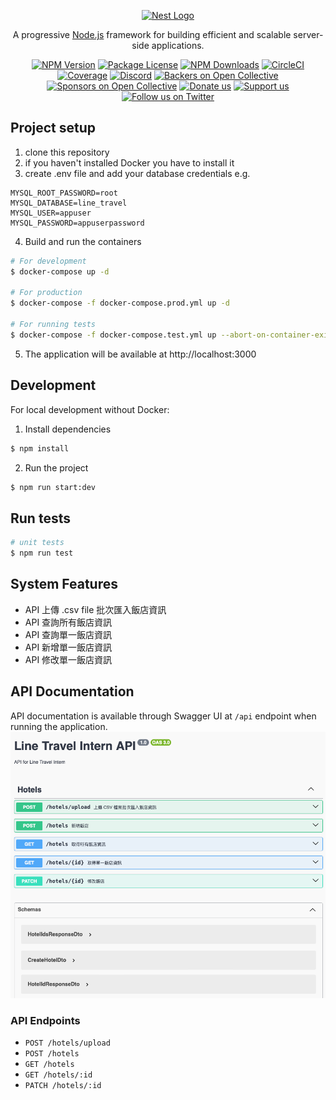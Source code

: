 <p align="center">
  <a href="http://nestjs.com/" target="blank"><img src="https://nestjs.com/img/logo-small.svg" width="120" alt="Nest Logo" /></a>
</p>

[circleci-image]: https://img.shields.io/circleci/build/github/nestjs/nest/master?token=abc123def456
[circleci-url]: https://circleci.com/gh/nestjs/nest

  <p align="center">A progressive <a href="http://nodejs.org" target="_blank">Node.js</a> framework for building efficient and scalable server-side applications.</p>
    <p align="center">
<a href="https://www.npmjs.com/~nestjscore" target="_blank"><img src="https://img.shields.io/npm/v/@nestjs/core.svg" alt="NPM Version" /></a>
<a href="https://www.npmjs.com/~nestjscore" target="_blank"><img src="https://img.shields.io/npm/l/@nestjs/core.svg" alt="Package License" /></a>
<a href="https://www.npmjs.com/~nestjscore" target="_blank"><img src="https://img.shields.io/npm/dm/@nestjs/common.svg" alt="NPM Downloads" /></a>
<a href="https://circleci.com/gh/nestjs/nest" target="_blank"><img src="https://img.shields.io/circleci/build/github/nestjs/nest/master" alt="CircleCI" /></a>
<a href="https://coveralls.io/github/nestjs/nest?branch=master" target="_blank"><img src="https://coveralls.io/repos/github/nestjs/nest/badge.svg?branch=master#9" alt="Coverage" /></a>
<a href="https://discord.gg/G7Qnnhy" target="_blank"><img src="https://img.shields.io/badge/discord-online-brightgreen.svg" alt="Discord"/></a>
<a href="https://opencollective.com/nest#backer" target="_blank"><img src="https://opencollective.com/nest/backers/badge.svg" alt="Backers on Open Collective" /></a>
<a href="https://opencollective.com/nest#sponsor" target="_blank"><img src="https://opencollective.com/nest/sponsors/badge.svg" alt="Sponsors on Open Collective" /></a>
  <a href="https://paypal.me/kamilmysliwiec" target="_blank"><img src="https://img.shields.io/badge/Donate-PayPal-ff3f59.svg" alt="Donate us"/></a>
    <a href="https://opencollective.com/nest#sponsor"  target="_blank"><img src="https://img.shields.io/badge/Support%20us-Open%20Collective-41B883.svg" alt="Support us"></a>
  <a href="https://twitter.com/nestframework" target="_blank"><img src="https://img.shields.io/twitter/follow/nestframework.svg?style=social&label=Follow" alt="Follow us on Twitter"></a>
</p>
  <!--[![Backers on Open Collective](https://opencollective.com/nest/backers/badge.svg)](https://opencollective.com/nest#backer)
  [![Sponsors on Open Collective](https://opencollective.com/nest/sponsors/badge.svg)](https://opencollective.com/nest#sponsor)-->
  
## Project setup

1. clone this repository
2. if you haven't installed Docker you have to install it
3. create .env file and add your database credentials
  e.g.
  ```env
  MYSQL_ROOT_PASSWORD=root
  MYSQL_DATABASE=line_travel
  MYSQL_USER=appuser
  MYSQL_PASSWORD=appuserpassword
  ```
4. Build and run the containers
  ```bash
  # For development
  $ docker-compose up -d
  
  # For production
  $ docker-compose -f docker-compose.prod.yml up -d
  
  # For running tests
  $ docker-compose -f docker-compose.test.yml up --abort-on-container-exit
  ```
5. The application will be available at http://localhost:3000

## Development

For local development without Docker:

1. Install dependencies
  ```bash
  $ npm install
  ```

2. Run the project
  ```bash
  $ npm run start:dev
  ```

## Run tests

```bash
# unit tests
$ npm run test
```

## System Features

- API 上傳 .csv file 批次匯入飯店資訊
- API 查詢所有飯店資訊
- API 查詢單一飯店資訊
- API 新增單一飯店資訊
- API 修改單一飯店資訊

## API Documentation
API documentation is available through Swagger UI at `/api` endpoint when running the application.
![API Screenshot](./api-screenshot.png)

### API Endpoints
- `POST /hotels/upload`
- `POST /hotels`
- `GET /hotels`
- `GET /hotels/:id`
- `PATCH /hotels/:id`
